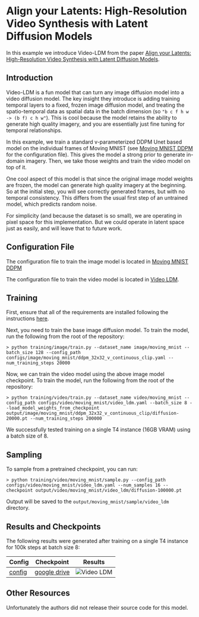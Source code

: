 # Align your Latents: High-Resolution Video Synthesis with Latent Diffusion Models

In this example we introduce Video-LDM from the paper [Align your Latents: High-Resolution Video Synthesis with Latent Diffusion Models](https://arxiv.org/abs/2304.08818).

## Introduction

Video-LDM is a fun model that can turn any image diffusion model into a video diffusion model. The key insight they introduce is adding training temporal layers to a fixed, frozen image diffusion model, and treating the spatio-temporal data as spatial data in the batch dimension (so `"b c f h w -> (b f) c h w"`). This is cool because the model retains the ability to generate high quality imagery, and you are essentially just fine tuning for temporal relationships.

In this example, we train a standard v-parameterized DDPM Unet based model on the individual frames of Moving MNIST (see [Moving MNIST DDPM](https://github.com/swookey-thinky/xdiffusion/blob/main/configs/image/moving_mnist/ddpm_32x32_v_continuous_clip.yaml) for the configuration file). This gives the model a strong prior to generate in-domain imagery. Then, we take those weights and train the video model on top of it.

One cool aspect of this model is that since the original image model weights are frozen, the model can generate high quality imagery at the beginning. So at the initial step, you will see correctly generated frames, but with no temporal consistency. This differs from the usual first step of an untrained model, which predicts random noise.

For simplicity (and because the dataset is so small), we are operating in pixel space for this implementation. But we could operate in latent space just as easily, and will leave that to future work.

## Configuration File

The configuration file to train the image model is located in [Moving MNIST DDPM](https://github.com/swookey-thinky/xdiffusion/blob/main/configs/image/moving_mnist/ddpm_32x32_v_continuous_clip.yaml)

The configuration file to train the video model is located in [Video LDM](https://github.com/swookey-thinky/xdiffusion/blob/main/configs/video/moving_mnist/video_ldm.yaml).

## Training

First, ensure that all of the requirements are installed following the instructions [here](https://github.com/swookey-thinky/xdiffusion?tab=readme-ov-file#requirements).

Next, you need to train the base image diffusion model. To train the model, run the following from the root of the repository:

```
> python training/image/train.py --dataset_name image/moving_mnist --batch_size 128 --config_path configs/image/moving_mnist/ddpm_32x32_v_continuous_clip.yaml --num_training_steps 20000
```

Now, we can train the video model using the above image model checkpoint. To train the model, run the following from the root of the repository:

```
> python training/video/train.py --dataset_name video/moving_mnist --config_path configs/video/moving_mnist/video_ldm.yaml --batch_size 8 --load_model_weights_from_checkpoint output/image/moving_mnist/ddpm_32x32_v_continuous_clip/diffusion-20000.pt --num_training_steps 200000
```

We successfully tested training on a single T4 instance (16GB VRAM) using a batch size of 8.

## Sampling

To sample from a pretrained checkpoint, you can run:

```
> python training/video/moving_mnist/sample.py --config_path configs/video/moving_mnist/video_ldm.yaml --num_samples 16 --checkpoint output/video/moving_mnist/video_ldm/diffusion-100000.pt
```

Output will be saved to the `output/moving_mnist/sample/video_ldm` directory.

## Results and Checkpoints

The following results were generated after training on a single T4 instance for 100k steps at batch size 8:

| Config | Checkpoint | Results
| ------ | ---------- | -------
| [config](https://github.com/swookey-thinky/xdiffusion/blob/main/configs/video/moving_mnist/video_ldm.yaml) | [google drive](https://drive.google.com/file/d/17ItId0ogI00ELsMXTBUQAoaVKlsUyvya/view?usp=sharing) | ![Video LDM](https://drive.google.com/uc?export=view&id=1UsKoMKyaeQspVGxNhhowWx7OQ57XEIiH)


## Other Resources

Unfortunately the authors did not release their source code for this model.
